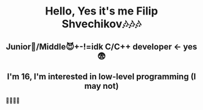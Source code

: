 <head>
<link rel="stylesheet" type='text/css' href="https://cdn.jsdelivr.net/gh/devicons/devicon@latest/devicon.min.css" />
</head>
<body>
<div id="header" align="center">
    <h1>Hello, Yes it's me Filip Shvechikov🎶🎶🎶</h1>
    <h2>Junior👿/Middle😈+-!=idk C/C++ developer <- yes😨</h2>
    <h2>I'm 16, I'm interested in low-level programming (I may not)</h2>
</div>


<i class="devicon-c-plain colored"></i>
<i class="devicon-cmake-plain colored"></i>
<i class="devicon-cplusplus-plain colored"></i>
<i class="devicon-git-plain colored"></i>

💓💓💓💓
<i class="devicon-llvm-plain colored"></i>
</body>
